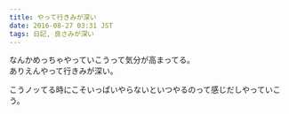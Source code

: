 ```yaml
---
title: やって行きみが深い
date: 2016-08-27 03:31 JST
tags: 日記, 良さみが深い
---
```


なんかめっちゃやっていこうって気分が高まってる。  
ありえんやって行きみが深い。  
  
こうノッてる時にこそいっぱいやらないといつやるのって感じだしやっていこう。  
